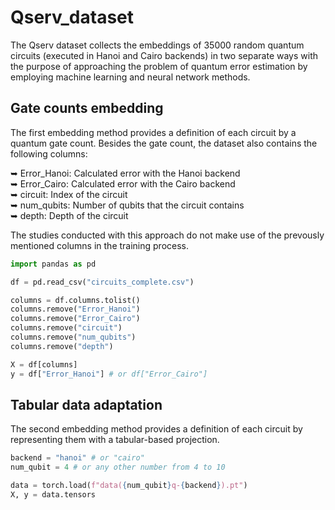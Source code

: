 # Qserv_dataset

The Qserv dataset collects the embeddings of 35000 random quantum circuits (executed in Hanoi and Cairo backends) in two separate ways with the purpose of approaching the problem of quantum error estimation by employing machine learning and neural network methods.

## Gate counts embedding

The first embedding method provides a definition of each circuit by a quantum gate count. Besides the gate count, the dataset also contains the following columns:

➥ Error_Hanoi: Calculated error with the Hanoi backend  
➥ Error_Cairo: Calculated error with the Cairo backend  
➥ circuit: Index of the circuit  
➥ num_qubits: Number of qubits that the circuit contains  
➥ depth: Depth of the circuit

The studies conducted with this approach do not make use of the prevously mentioned columns in the training process.

```python
import pandas as pd

df = pd.read_csv("circuits_complete.csv")

columns = df.columns.tolist()
columns.remove("Error_Hanoi")
columns.remove("Error_Cairo")
columns.remove("circuit")
columns.remove("num_qubits")
columns.remove("depth")

X = df[columns]
y = df["Error_Hanoi"] # or df["Error_Cairo"]
```

## Tabular data adaptation

The second embedding method provides a definition of each circuit by representing them with a tabular-based projection.

```python
backend = "hanoi" # or "cairo"
num_qubit = 4 # or any other number from 4 to 10 

data = torch.load(f"data({num_qubit}q-{backend}).pt")
X, y = data.tensors
```

